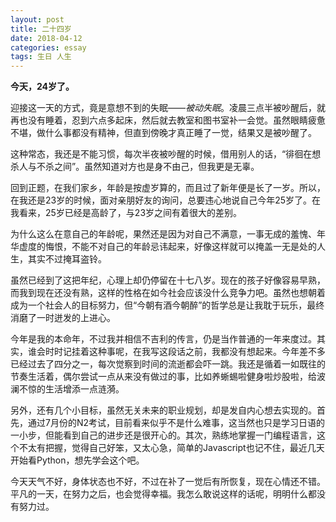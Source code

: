 ```yaml
---
layout: post
title: 二十四岁
date: 2018-04-12
categories: essay
tags: 生日 人生
---
```


**今天，24岁了。**

迎接这一天的方式，竟是意想不到的失眠——*被动失眠*。凌晨三点半被吵醒后，就再也没有睡着，忍到六点多起床，然后就去教室和图书室补一会觉。虽然眼睛疲惫不堪，做什么事都没有精神，但直到傍晚才真正睡了一觉，结果又是被吵醒了。

这种常态，我还是不能习惯，每次半夜被吵醒的时候，借用别人的话，“徘徊在想杀人与不杀之间”。虽然知道对方也是身不由己，但我更是无辜。

回到正题，在我们家乡，年龄是按虚岁算的，而且过了新年便是长了一岁。所以，在我还是23岁的时候，面对亲朋好友的询问，总要违心地说自己今年25岁了。在我看来，25岁已经是高龄了，与23岁之间有着很大的差别。

为什么这么在意自己的年龄呢，果然还是因为对自己不满意，一事无成的羞愧、年华虚度的悔恨，不能不对自己的年龄忌讳起来，好像这样就可以掩盖一无是处的人生，其实不过掩耳盗铃。

虽然已经到了这把年纪，心理上却仍停留在十七八岁。现在的孩子好像容易早熟，而我到现在还没有熟，这样的性格在如今社会应该没什么竞争力吧。虽然也想朝着成为一个社会人的目标努力，但“今朝有酒今朝醉”的哲学总是让我耽于玩乐，最终消磨了一时迸发的上进心。

今年是我的本命年，不过我并相信不吉利的传言，仍是当作普通的一年来度过。其实，谁会时时记挂着这种事呢，在我写这段话之前，我都没有想起来。今年差不多已经过去了四分之一，每次觉察到时间的流逝都会吓一跳。我还是循着一如既往的节奏生活着，偶尔尝试一点从来没有做过的事，比如养蜥蜴啦健身啦炒股啦，给波澜不惊的生活增添一点涟漪。

另外，还有几个小目标，虽然无关未来的职业规划，却是发自内心想去实现的。首先，通过7月份的N2考试，目前看来似乎不是什么难事，这当然也只是学习日语的一小步，但能看到自己的进步还是很开心的。其次，熟练地掌握一门编程语言，这个不太有把握，觉得自己好笨，又太心急，简单的Javascript也记不住，最近几天开始看Python，想先学会这个吧。

今天天气不好，身体状态也不好，不过在补了一觉后有所恢复，现在心情还不错。平凡的一天，在努力之后，也会觉得幸福。我怎么敢说这样的话呢，明明什么都没有努力过。